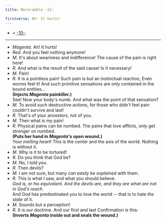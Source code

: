 ```yaml
---
title: Moreramble -12-

firstverse: Ah! It hurts!
---
```


- < [-10-](/moreramble/10).

---

- *Magenta.* Ah! It hurts!
- *Red.* And you feel nothing anymore!
- *M.* It's about weariness and indifference! The cause of the pain is right here!
- *R.* And what is the result of the said cause! Is it necessary!
- *M.* Pain!
- *R.* It is a pointless pain! Such pain is but an instinctual reaction, Even worms feel it! And such primitive sensations are only contained in the bound entities...\
**(Injects *Magenta* painkiller.)**\
See! Now your body's numb. And what was the point of that sensation?
- *M.* To avoid such destructive actions, for those who didn't feel pain couldn't survive and last!
- *R.* That's of your ancestors, not of you.
- *M.* Then what is my pain!
- *R.* Physical pains can be numbed. The pains that love afflicts, only get stronger on numbed.\
**(Puts her hand in *Magenta*'s open wound.)**\
Your *melting heart*! This is the center and the axis of the world. Nothing is without it.
- *M.* Why is it to be tortured!
- *R.* Do you think that God be?
- *M.* No, I told you.
- *R.* Then devils?
- *M.* I am not sure, but many *can easily be explained* with them.
- *R.* This is what I saw, and what you should believe.\
*God is, or his equivalent. And the devils are, and they are what are not in God's reach.*\
And God has predestinated you to love the world -- that is to hate *the state* of it.
- *M.* Sounds but a perception!
- *R.* It is *our* doctrine. And our first and last Confirmation is this:\
**(Inverts *Magenta* inside out and seals the wound.)**